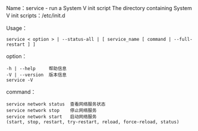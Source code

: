 Name：service - run a System V init script
              The directory containing System V init scripts：/etc/init.d

Usage：

```
service < option > | --status-all | [ service_name [ command | --full-restart ] ]
```

option：

```
-h | --help 	帮助信息
-V | --version 	版本信息
service -V
```

command：

```
service network status 	查看网络服务状态	
service network stop	停止网络服务	
service network start	启动网络服务
(start, stop, restart, try-restart, reload, force-reload, status)
```


